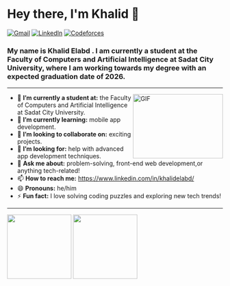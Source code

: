 <h1 align="left"> Hey there, I'm Khalid 👋 </h1>

<span>
  <a href="mailto:khalidelabd.fcai.usc@gmail.com"><img alt="Gmail" src="https://img.shields.io/badge/-eb4336?style=flat-square&logo=Gmail&logoColor=white"></a>
</span>
<span>
  <a href="https://www.linkedin.com/in/khalidelabd/"><img alt="LinkedIn" src="https://img.shields.io/badge/-0075b5?style=flat-square&logo=Linkedin&logoColor=white"></a>
</span>
<span>
  <a href="https://codeforces.com/profile/khoulyo">
    <img src="https://img.shields.io/badge/Codeforces-gray?style=flat-square&logo=Codeforces&logoColor=white" alt="Codeforces">
  </a>
</span>



<h3 align="left">  My name is Khalid Elabd . I am currently a student at the Faculty of Computers and Artificial Intelligence at Sadat City University, where I am working towards my degree with an expected graduation date of 2026.</h3>

---
<img src="https://media.giphy.com/media/llarwdtFqG63IlqUR1/giphy.gif" width="210" height="150" align="right" alt="GIF">

- 🔭 **I’m currently a student at:** the Faculty of Computers and Artificial Intelligence at Sadat City University.
- 🌱 **I’m currently learning:** mobile app development.
- 👯 **I’m looking to collaborate on:** exciting projects.
- 🤔 **I’m looking for:** help with advanced app development techniques.
- 💬 **Ask me about:** problem-solving, front-end web development,or anything tech-related!
- 📫 **How to reach me:** https://www.linkedin.com/in/khalidelabd/
- 😄 **Pronouns:** he/him
- ⚡ **Fun fact:** I love solving coding puzzles and exploring new tech trends!
---
<span>
  <img height="150px" src="https://github-readme-stats.vercel.app/api?username=khalidKE&show_icons=true&hide_title=true&hide_border=true&theme=graywhite" />
  <img height="150px" src="https://github-readme-stats.vercel.app/api/top-langs/?username=khalidKE&show_icons=true&layout=compact&langs_count=6&hide_title=true&hide_border=true&theme=graywhite" />
</span>

